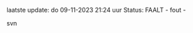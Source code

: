 laatste update: 
do 09-11-2023 21:24   uur 
Status: FAALT - fout - 
<div class="service R">svn</div>